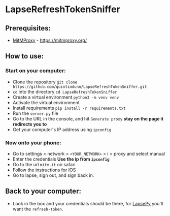 # LapseRefreshTokenSniffer

## Prerequisites:
* [MitMProxy](https://mitmproxy.org/) - https://mitmproxy.org/

## How to use:

### Start on your computer:
* Clone the repository `git clone https://github.com/quintindunn/LapseRefreshTokenSniffer.git`
* `cd` into the directory `cd LapseRefreshTokenSniffer`
* Create a virtual environment `python3 -m venv venv`
* Activate the virtual environment
* Install requirements `pip install -r requirements.txt`
* Run the `server.py` file
* Go to the URL in the console, and hit `Generate proxy` **stay on the page it redirects you to**
* Get your computer's IP address using `ipconfig`
  
### Now onto your phone:
* Go to settings > network > `<YOUR_NETWORK>` > i > proxy and select manual
* Enter the credentials **Use the ip from `ipconfig`**
* Go to the url `mitm.it` on safari
* Follow the instructions for IOS
* Go to lapse, sign out, and sign back in.

## Back to your computer:
* Look in the box and your credentials should be there, for [LapsePy](https://github.com/quintindunn/lapsepy/) you'll want the `refresh-token`.
